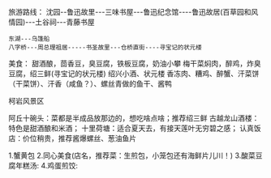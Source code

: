 旅游路线：
    沈园--鲁迅故里---三味书屋---鲁迅纪念馆----鲁迅故居(百草园和风情园)---土谷祠---青藤书屋

    东湖---乌篷船
    八字桥---周总理祖居-----书圣故里---仓桥直街----寻宝记的状元楼
美食：
    甜酒酿，茴香豆，臭豆腐，铁板豆腐，奶油小攀
    梅干菜焖肉，醉鸡，炸臭豆腐，绍三鲜(寻宝记的状元楼)
    绍兴小酒、状元楼
    香冻肉、糟鸡、醉蟹、汗菜饼（干菜饼）、汗香（咸鱼？）、螺丝青做的鱼干、酱鸭

柯岩风景区

 阿丘十碗头：菜都是半成品放那边的，想吃啥点啥；推荐绍三鲜
古越龙山酒楼：特色是甜酒酿和米酒；
十里荷塘：适合夏天去，有接天莲叶无穷碧之感；
认真饭店：价位稍贵，推荐酱爆螺丝、葱油鱼片  

1.蟹黄包
2.同心美食(店名，推荐菜：生煎包，小笼包还有海鲜片儿川！)
3.酸菜豆腐年糕汤:
4.鸡蛋煎饺:
